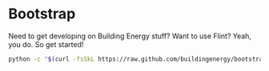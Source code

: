 Bootstrap
=========

Need to get developing on Building Energy stuff?  Want to use Flint?  Yeah, you do.  So get started!

```bash
python -c "$(curl -fsSkL https://raw.github.com/buildingenergy/bootstrap/master/bootstrap.py)"
```


